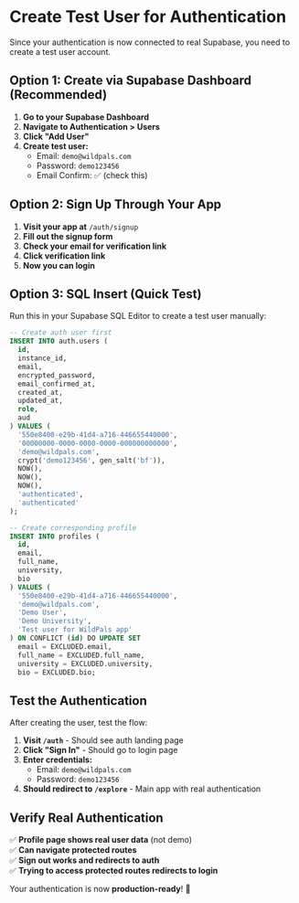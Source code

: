 # Create Test User for Authentication

Since your authentication is now connected to real Supabase, you need to create a test user account.

## Option 1: Create via Supabase Dashboard (Recommended)

1. **Go to your Supabase Dashboard**
2. **Navigate to Authentication > Users**
3. **Click "Add User"**
4. **Create test user:**
   - Email: `demo@wildpals.com`
   - Password: `demo123456`
   - Email Confirm: ✅ (check this)

## Option 2: Sign Up Through Your App

1. **Visit your app at** `/auth/signup`
2. **Fill out the signup form**
3. **Check your email for verification link**
4. **Click verification link**
5. **Now you can login**

## Option 3: SQL Insert (Quick Test)

Run this in your Supabase SQL Editor to create a test user manually:

```sql
-- Create auth user first
INSERT INTO auth.users (
  id,
  instance_id,
  email,
  encrypted_password,
  email_confirmed_at,
  created_at,
  updated_at,
  role,
  aud
) VALUES (
  '550e8400-e29b-41d4-a716-446655440000',
  '00000000-0000-0000-0000-000000000000',
  'demo@wildpals.com',
  crypt('demo123456', gen_salt('bf')),
  NOW(),
  NOW(),
  NOW(),
  'authenticated',
  'authenticated'
);

-- Create corresponding profile
INSERT INTO profiles (
  id, 
  email, 
  full_name, 
  university, 
  bio
) VALUES (
  '550e8400-e29b-41d4-a716-446655440000',
  'demo@wildpals.com',
  'Demo User',
  'Demo University',
  'Test user for WildPals app'
) ON CONFLICT (id) DO UPDATE SET
  email = EXCLUDED.email,
  full_name = EXCLUDED.full_name,
  university = EXCLUDED.university,
  bio = EXCLUDED.bio;
```

## Test the Authentication

After creating the user, test the flow:

1. **Visit `/auth`** - Should see auth landing page
2. **Click "Sign In"** - Should go to login page
3. **Enter credentials:**
   - Email: `demo@wildpals.com`
   - Password: `demo123456`
4. **Should redirect to `/explore`** - Main app with real authentication

## Verify Real Authentication

✅ **Profile page shows real user data** (not demo)  
✅ **Can navigate protected routes**  
✅ **Sign out works and redirects to auth**  
✅ **Trying to access protected routes redirects to login**  

Your authentication is now **production-ready**! 🎉

